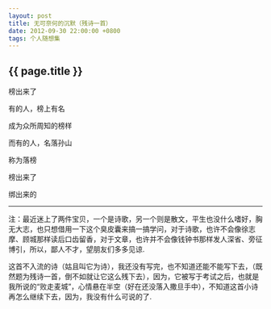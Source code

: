 ```yaml
---
layout: post
title: 无可奈何的沉默（残诗一首）
date: 2012-09-30 22:00:00 +0800
tags: 个人随想集
--- 
```


<h2>{{ page.title }}</h2>

榜出来了

有的人，榜上有名

成为众所周知的榜样
 
而有的人，名落孙山

称为落榜
 
榜出来了

绑出来的

-----------

注：最近迷上了两件宝贝，一个是诗歌，另一个则是散文，平生也没什么嗜好，胸无大志，也只想借用一下这个臭皮囊来搞一搞学问，对于诗歌，也许不会像徐志摩、顾城那样读后口齿留香，对于文章，也许并不会像钱钟书那样发人深省、旁征博引，所以，鄙人不才，望朋友们多多见谅.

这首不入流的诗（姑且叫它为诗），我还没有写完，也不知道还能不能写下去，（既然题为残诗一首，倒不如就让它这么残下去），因为，它被写于考试之后，也就是我所说的“败走麦城”，心情悬在半空（好在还没落入撒旦手中），不知道这首小诗再怎么继续下去，因为，我没有什么可说的了.